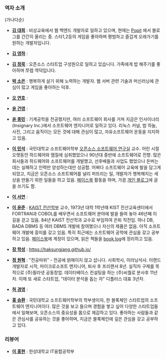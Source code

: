 ### 역자 소개

(가나다순)

* [**김 대희**](mailto:anyozcall@gmail.com) : 비상교육에서 웹 백엔드 개발자로 일하고 있으며, 현재는 [Popit](https://www.popit.kr/author/DaeHee%20Kim) 에서 블로그를 간간히 올리는 중. 스타1,2등의 게임을 좋아하며 평범하고 즐겁게 오래가기를 원하는 개발자입니다.

* [**김 영하**](mailto:) :

* [**김 정묵**](mailto:aromaticboy@gmail.com) : 오픈소스 스타트업 구성원으로 일하고 있습니다. 가족에게 밥 해주기를 좋아하며 쪼렙 역덕입니다.

* [**박 소은**](mailto:skyhills13@gmail.com) : 행복하게 살기 위해 노력하는 개발자. 웹 서버 관련 기술과 머신러닝에 관심이 많고 게임을 좋아하는 덕후.

* [**오 연호**](mailto:) :

* [**윤 건영**](mailto:me@dry8r3ad.com) :

* [**윤 종민**](mailto:blueguy@gnu.org) : 기계공학을 전공했지만, 여러 소프트웨어 회사를 거쳐 지금은 인사이너리(Insignary Inc.)에서 소프트웨어 엔지니어로 일하고 있다. 리눅스 커널, 밤 하늘, 사진, 그리고 움직이는 모든 것에 대해 관심이 많고, 자유소프트웨어 운동을 지지하고 있음.

* [**이 민석**](mailto:ykhl1itj@gmail.com) : 국민대학교 소프트웨어학부 [오픈소스 소프트웨어 연구실](https://KMU-OSS-Laboratory.github.io) 교수. 어린 시절 오랫동안 하드웨어와 땜질에 심취했었으나 90년대 중반에 소프트웨어로 전향. 많은 회사들과 하드웨어와 소프트웨어를 개발했고, 선후배들과 사업도 했었으나 돈버는 데는 실패하고 인력만 양성하는데만 성공함. 어쩌다 소프트웨어 교육에 발을 담그게 되었고, 지금은 오픈소스 소프트웨어를 널리 퍼뜨리는 일, 개발자가 행복해지는 세상을 만들기 위한 일들을 하고 있음. [페이스북](https://www.facebook.com/minsuk.lee0) 활동을 하며, 가끔 [개인 블로그](http://hl1itj.tistory.com)에 글을 쓰기도 함.

* [**이 서연**](mailto:) :

* [**이 윤준**](mailto:yoonjoon.lee@gmail.com) : [KAIST 전산학부](http://cs.kaist.ac.kr) 교수, 1973년 대학 1학년때 KIST 전산교육센터에서 FORTRAN과 COBOL를 배우면서 소프트웨어 분야에 발을 들여 놓아 46년째 이 길을 걷고 있음. 84년 KAIST 전산학과 교수로 부임하여 은퇴 직전임. 하나 DB, BADA DBMS 등 여러 DBMS 개발에 참여했으나 자신의 제품은 없음. 아직 소프트웨어 개발에 흥미를 갖고 있음. 특히 최근에는 소프트웨어 공학에 관심을 갖고 공부하고 있음. [페이스북](https://www.facebook.com/yoonjoon.lee)에 계정이 있으며, 읽은 책들을 [book log](http://www.syncclip.com/yjbenlee)에 정리하고 있음.

* [**장 학성**](mailto:hakssung@gmail.com) : https://haksungjang.github.io/

* [**정 원혁**](mailto:williamc@dplus.company) : "전공따위" - 전공에 얽매이지 않고 삽니다. 사회학사, 이러닝석사. 이랜드 개발자로 시작, 마이크로소프트 엔지니어, 퇴사 후 프리랜서 8년. 실직자 구제를 목적으로 (주)필라넷 공동창업. 데이터베이스 컨설팅을 하는 (주)씨퀄로 분사후 11년차. 이제 또 새로 스타트업, "데이터 분석을 돕는 자" 디플러스 대표 3년차.

* [**허 경영**](mailto:bbvch13531@gmail.com) :

* [**홍 승환**](mailto:hj332921@gmail.com) : 국민대학교 소프트웨어학부의 학부생이자, 한 블록체인 스타트업의 소프트웨어 엔지니어이다. 많은 것을 보고 들으며 경험을 쌓고 싶어 다양한 스타트업들에서 일해보며, 오픈소스의 중요성을 몸으로 체감하고 있다. 좋아하는 사람들과 같은 관심사를 공유하는 것을 좋아하며, 지금은 블록체인에 깊은 관심을 갖고 공부하고 있다.

### 리뷰어

* [**이 홍현**](mailto:hlee993@gmail.com) : 한성대학교 IT융합공학부
